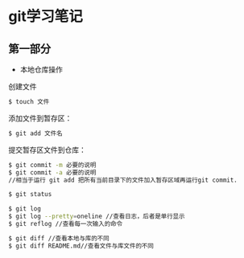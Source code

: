git学习笔记
========
第一部分
--------

* 本地仓库操作

创建文件
```bash
$ touch 文件
```
添加文件到暂存区：
```bash
$ git add 文件名
```
提交暂存区文件到仓库：
```bash
$ git commit -m 必要的说明	
$ git commit -a 必要的说明	
//相当于运行 git add 把所有当前目录下的文件加入暂存区域再运行git commit.
```
```bash
$ git status

$ git log
$ git log --pretty=oneline //查看日志，后者是单行显示
$ git reflog //查看每一次输入的命令

$ git diff //查看本地与库的不同
$ git diff README.md//查看文件与库文件的不同

```

